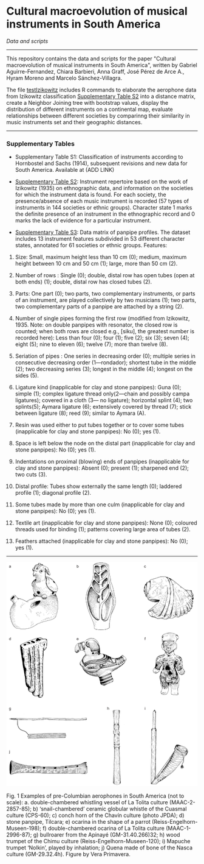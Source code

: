 # Cultural macroevolution of musical instruments in South America

<em>Data and scripts</em>

***


This repository contains the data and scripts for the paper "Cultural macroevolution of musical instruments in South America", written by Gabriel Aguirre-Fernandez, Chiara Barbieri, Anna Graff, José Pérez de Arce A., Hyram Moreno and Marcelo Sánchez-Villagra.

The file [testIzikowitz](https://github.com/chiarabarbieri/SouthAmerica_MusicInstruments/blob/main/testIzikovitz.r) includes R commands to elaborate the aerophone data from Izikowitz classification [Supplementary Table S2](https://github.com/chiarabarbieri/SouthAmerica_MusicInstruments/blob/main/Table_S2_Izikowitz.csv) into a distance matrix, create a Neighbor Joining tree with bootstrap values, display the distribution of different instruments on a continental map, evaluate relationships between different societies by comparinng their similarity in music instruments set and their geographic distances.


***

### Supplementary Tables

* Supplementary Table S1: Classification of instruments according to Hornbostel and Sachs (1914), subsequent revisions and new data for South America. Available at (ADD LINK)

* [Supplementary Table S2](https://github.com/chiarabarbieri/SouthAmerica_MusicInstruments/blob/main/Table_S2_Izikowitz.csv): Instrument repertoire based on the work of Izikowitz (1935) on ethnographic data, and information on the societies for which the instrument data is found. For each society, the presence/absence of each music instrument is recorded (57 types of instruments in 144 societies or ethnic groups). Character state 1 marks the definite presence of an instrument in the ethnographic record and 0 marks the lack of evidence for a particular instrument. 

* [Supplementary Table S3](https://github.com/chiarabarbieri/SouthAmerica_MusicInstruments/blob/main/Table_S3_Panpipes.csv): Data matrix of panpipe profiles. The dataset includes 13 instrument features subdivided in 53 different character states, annotated for 61 societies or ethnic groups.
Features:
1.	Size: 
Small, maximum height less than 10 cm (0); medium, maximum height between 10 cm and 50 cm (1); large, more than 50 cm (2).

2.	Number of rows :
Single (0); double, distal row has open tubes (open at both ends) (1); double, distal row has closed tubes (2).

3.	Parts:
One part (0); two parts, two complementary instruments, or parts of an instrument, are played collectively by two musicians  (1); two parts, two complementary parts of a panpipe are attached by a string (2).

4.	Number of single pipes forming the first row (modified from Izikowitz, 1935. Note: on double panpipes with resonator, the closed row is counted; when both rows are closed e.g., [siku], the greatest number is recorded here):
Less than four (0); four (1); five (2); six (3); seven (4); eight (5); nine to eleven (6); twelve (7); more than twelve (8).

5.	Seriation of pipes :
One series in decreasing order (0); multiple series in consecutive decreasing order (1—rondador); shortest tube in the middle (2); two decreasing series (3); longest in the middle (4); longest on the sides (5).

6.	Ligature kind (inapplicable for clay and stone panpipes):
Guna (0); simple (1); complex ligature thread only(2—chain and possibly campa ligatures); covered in a cloth (3— no ligature); horizontal splint (4); two splints(5); Aymara ligature (6); extensively covered by thread (7); stick between ligature (8); reed (9); similar to Aymara (A).
 
7.	Resin was used either to put tubes together or to cover some tubes (inapplicable for clay and stone panpipes):
No (0); yes (1).
8.	Space is left below the node on the distal part (inapplicable for clay and stone panpipes):
No (0); yes (1).

9.	Indentations on proximal (blowing) ends of panpipes (inapplicable for clay and stone panpipes):
Absent (0); present (1); sharpened end (2); two cuts (3).
10.	Distal profile:
Tubes show externally the same length (0); laddered profile (1); diagonal profile (2).

11.	Some tubes made by more than one culm (inapplicable for clay and stone panpipes):
No (0); yes (1).

12.	Textile art (inapplicable for clay and stone panpipes):
None (0); coloured threads used for binding (1); patterns covering large area of tubes (2).

13.	Feathers attached (inapplicable for clay and stone panpipes):
No (0); yes (1). 

***

![](https://github.com/chiarabarbieri/SouthAmerica_MusicInstruments/blob/main/Fig1_Instruments.jpg)

Fig. 1 Examples of pre-Columbian aerophones in South America (not to scale): a. double-chambered whistling vessel of La Tolita culture (MAAC-2-2857-85); b) ‘snail-chambered’ ceramic globular whistle of the Cuasmal culture (CPS-60); c) conch horn of the Chavín culture (photo JPDA); d) stone panpipe, Tilcara; e) ocarina in the shape of a parrot (Reiss-Engelhorn-Museen-198); f) double-chambered ocarina of La Tolita culture (MAAC-1-2996-87); g) bullroarer from the Apinayé (GM-31.40.266)32; h) wood trumpet of the Chimu culture (Reiss-Engelhorn-Museen-120); i) Mapuche trumpet ‘Nolkin’, played by inhalation; j) Quena made of bone of the Nasca culture (GM-29.32.4h). Figure by Vera Primavera. 
